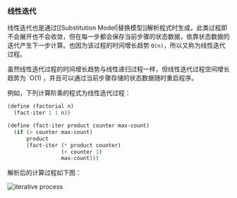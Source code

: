 ### 线性迭代

线性迭代也是通过[[Substitution Model|替换模型]]解析程式时生成，此类过程即不会展开也不会收敛，但在每一步都会保存当前步骤的状态数据，依靠状态数据的迭代产生下一步计算。也因为该过程的时间增长趋势 `O(n)`，所以又称为线性迭代过程。

虽然线性迭代过程的时间增长趋势与线性递归过程一样，但线性迭代过程空间增长趋势为 `O(1)
，并且可以通过当前步骤存储的状态数据随时重启程序。

例如，下列计算阶乘的程式为线性迭代过程：

```scheme
(define (factorial n)
  (fact-iter 1 1 n))

(define (fact-iter product counter max-count)
  (if (> counter max-count)
      product
      (fact-iter (* product counter)
                 (+ counter 1)
                 max-count)))
```

解析后的计算过程如下图：

![iterative process](https://github.com/Artemis-co-op/SICP/wiki/images/1/1-4.png)
